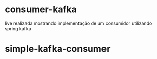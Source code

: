 # consumer-kafka
live realizada mostrando implementação de um consumidor utilizando spring kafka
# simple-kafka-consumer
